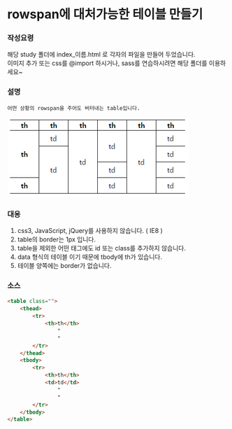 # rowspan에 대처가능한 테이블 만들기

### 작성요령
해당 study 폴더에 index_이름.html 로 각자의 파일을 만들어 두었습니다.  
이미지 추가 또는 css를 @import 하시거나, sass를 연습하시려면 해당 폴더를 이용하세요~

### 설명
```
어떤 상황의 rowspan을 주어도 버텨내는 table입니다.  
```
![완성 테이블](images/sample01.png)

### 대응
1. css3, JavaScript, jQuery를 사용하지 않습니다. ( IE8 )  
2. table의 border는 1px 입니다.
3. table을 제외한 어떤 태그에도 id 또는 class를 추가하지 않습니다.
4. data 형식의 테이블 이기 때문에 tbody에 th가 있습니다.
5. 테이블 양쪽에는 border가 없습니다.

### 소스
```html
<table class="">
	<thead>
		<tr>
			<th>th</th>
				"
				"
		</tr>
	</thead>
	<tbody>
		<tr>
			<th>th</th>
			<td>td</td>
				"
				"
		</tr>
	</tbody>
</table>
```